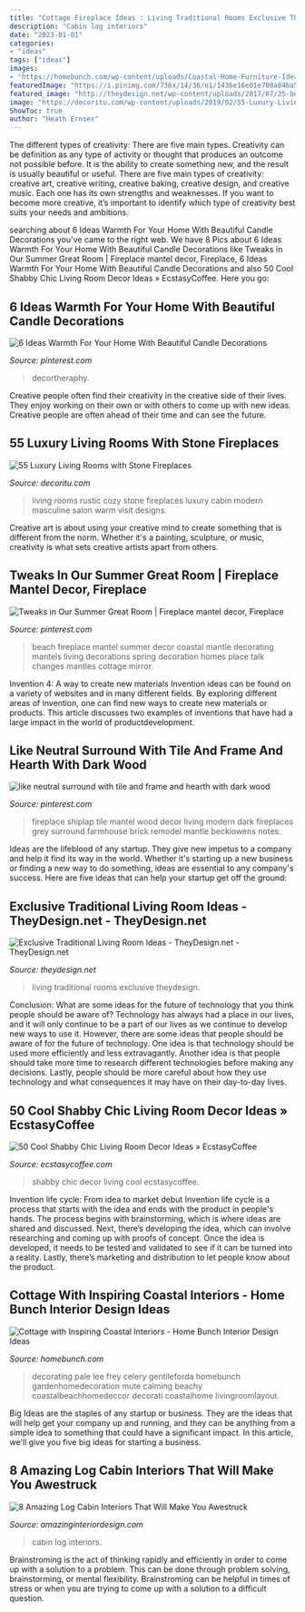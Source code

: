```yaml
---
title: "Cottage Fireplace Ideas : Living Traditional Rooms Exclusive Theydesign"
description: "Cabin log interiors"
date: "2023-01-01"
categories:
- "ideas"
tags: ["ideas"]
images:
- "https://homebunch.com/wp-content/uploads/Coastal-Home-Furniture-Ideas.-These-chairs-were-made-by-Lee-Industries.-CoastalHome-Furniture-LivingRoomLayout-FurnitureLayout.jpg"
featuredImage: "https://i.pinimg.com/736x/14/36/e1/1436e16e01e700a846a52d987a60ed5a.jpg"
featured_image: "http://theydesign.net/wp-content/uploads/2017/07/25-best-ideas-about-traditional-living-rooms-on-theydesign-throughout-traditional-living-room-exclusive-traditional-living-room-ideas.jpg"
image: "https://decoritu.com/wp-content/uploads/2019/02/55-Luxury-Living-Rooms-with-Stone-Fireplaces-40.jpg"
ShowToc: true
author: "Heath Ernser"
---
```



The different types of creativity: There are five main types.
Creativity can be definition as any type of activity or thought that produces an outcome not possible before. It is the ability to create something new, and the result is usually beautiful or useful. There are five main types of creativity: creative art, creative writing, creative baking, creative design, and creative music. Each one has its own strengths and weaknesses. If you want to become more creative, it’s important to identify which type of creativity best suits your needs and ambitions.

	

		
searching about 6 Ideas Warmth For Your Home With Beautiful Candle Decorations you've came to the right web. We have 8 Pics about 6 Ideas Warmth For Your Home With Beautiful Candle Decorations like Tweaks in Our Summer Great Room | Fireplace mantel decor, Fireplace, 6 Ideas Warmth For Your Home With Beautiful Candle Decorations and also 50 Cool Shabby Chic Living Room Decor Ideas » EcstasyCoffee. Here you go:
		
    
## 6 Ideas Warmth For Your Home With Beautiful Candle Decorations

<img loading=lazy src="https://i.pinimg.com/736x/2b/69/33/2b693350ecd8345ae5c05f8dc58d5c45.jpg" onerror="this.onerror=null;this.src='https://tse3.mm.bing.net/th?id=OIP.dECYHVRq0twsch4q2sDxWwHaJ8&amp;pid=15.1';" alt="6 Ideas Warmth For Your Home With Beautiful Candle Decorations">

_Source: pinterest.com_

>decortheraphy. 

	

Creative people often find their creativity in the creative side of their lives. They enjoy working on their own or with others to come up with new ideas. Creative people are often ahead of their time and can see the future.

    
## 55 Luxury Living Rooms With Stone Fireplaces

<img loading=lazy src="https://decoritu.com/wp-content/uploads/2019/02/55-Luxury-Living-Rooms-with-Stone-Fireplaces-40.jpg" onerror="this.onerror=null;this.src='https://tse2.mm.bing.net/th?id=OIP.X2UOvLXkUv9oz51mJtZu6wHaLH&amp;pid=15.1';" alt="55 Luxury Living Rooms with Stone Fireplaces">

_Source: decoritu.com_

>living rooms rustic cozy stone fireplaces luxury cabin modern masculine salon warm visit designs. 

	

Creative art is about using your creative mind to create something that is different from the norm. Whether it's a painting, sculpture, or music, creativity is what sets creative artists apart from others.

    
## Tweaks In Our Summer Great Room | Fireplace Mantel Decor, Fireplace

<img loading=lazy src="https://i.pinimg.com/736x/fc/5f/1c/fc5f1c937b44948d46991c2ee06d5cca--beach-fireplace-white-fireplace-mantels.jpg" onerror="this.onerror=null;this.src='https://tse4.mm.bing.net/th?id=OIP.Chit6oXrUOmvQBMV8n0HPwHaLG&amp;pid=15.1';" alt="Tweaks in Our Summer Great Room | Fireplace mantel decor, Fireplace">

_Source: pinterest.com_

>beach fireplace mantel summer decor coastal mantle decorating mantels living decorations spring decoration homes place talk changes mantles cottage mirror. 

	

Invention 4: A way to create new materials
Invention ideas can be found on a variety of websites and in many different fields. By exploring different areas of invention, one can find new ways to create new materials or products. This article discusses two examples of inventions that have had a large impact in the world of productdevelopment.

    
## Like Neutral Surround With Tile And Frame And Hearth With Dark Wood

<img loading=lazy src="https://i.pinimg.com/736x/14/36/e1/1436e16e01e700a846a52d987a60ed5a.jpg" onerror="this.onerror=null;this.src='https://tse4.mm.bing.net/th?id=OIP.daCQvV0_JZxtyyQ-ibBaXQHaLH&amp;pid=15.1';" alt="like neutral surround with tile and frame and hearth with dark wood">

_Source: pinterest.com_

>fireplace shiplap tile mantel wood decor living modern dark fireplaces grey surround farmhouse brick remodel mantle beckiowens notes. 

	

Ideas are the lifeblood of any startup. They give new impetus to a company and help it find its way in the world. Whether it's starting up a new business or finding a new way to do something, ideas are essential to any company's success. Here are five ideas that can help your startup get off the ground: 

    
## Exclusive Traditional Living Room Ideas - TheyDesign.net - TheyDesign.net

<img loading=lazy src="http://theydesign.net/wp-content/uploads/2017/07/25-best-ideas-about-traditional-living-rooms-on-theydesign-throughout-traditional-living-room-exclusive-traditional-living-room-ideas.jpg" onerror="this.onerror=null;this.src='https://tse2.mm.bing.net/th?id=OIP.uKfV0N9E86ODvt1BewDEOwHaLH&amp;pid=15.1';" alt="Exclusive Traditional Living Room Ideas - TheyDesign.net - TheyDesign.net">

_Source: theydesign.net_

>living traditional rooms exclusive theydesign. 

	

Conclusion: What are some ideas for the future of technology that you think people should be aware of?
Technology has always had a place in our lives, and it will only continue to be a part of our lives as we continue to develop new ways to use it. However, there are some ideas that people should be aware of for the future of technology. One idea is that technology should be used more efficiently and less extravagantly. Another idea is that people should take more time to research different technologies before making any decisions. Lastly, people should be more careful about how they use technology and what consequences it may have on their day-to-day lives.

    
## 50 Cool Shabby Chic Living Room Decor Ideas » EcstasyCoffee

<img loading=lazy src="https://i1.wp.com/www.ecstasycoffee.com/wp-content/uploads/2016/10/Pastel-pink-and-blue-Shabby-chic-interior10.jpg?resize=595%2C844" onerror="this.onerror=null;this.src='https://tse4.mm.bing.net/th?id=OIP.MHYyGkmwLFtPM8g-1dtxCQHaKg&amp;pid=15.1';" alt="50 Cool Shabby Chic Living Room Decor Ideas » EcstasyCoffee">

_Source: ecstasycoffee.com_

>shabby chic decor living cool ecstasycoffee. 

	

Invention life cycle: From idea to market debut
Invention life cycle is a process that starts with the idea and ends with the product in people's hands. The process begins with brainstorming, which is where ideas are shared and discussed. Next, there’s developing the idea, which can involve researching and coming up with proofs of concept. Once the idea is developed, it needs to be tested and validated to see if it can be turned into a reality. Lastly, there’s marketing and distribution to let people know about the product.

    
## Cottage With Inspiring Coastal Interiors - Home Bunch Interior Design Ideas

<img loading=lazy src="https://homebunch.com/wp-content/uploads/Coastal-Home-Furniture-Ideas.-These-chairs-were-made-by-Lee-Industries.-CoastalHome-Furniture-LivingRoomLayout-FurnitureLayout.jpg" onerror="this.onerror=null;this.src='https://tse3.mm.bing.net/th?id=OIP.0dVhr0bulVjtjyTMicdK_gHaKy&amp;pid=15.1';" alt="Cottage with Inspiring Coastal Interiors - Home Bunch Interior Design Ideas">

_Source: homebunch.com_

>decorating pale lee frey celery gentileforda homebunch gardenhomedecoration mute calming beachy coastalbeachhomedeccor decorati coastalhome livingroomlayout. 

	

Big Ideas are the staples of any startup or business. They are the ideas that will help get your company up and running, and they can be anything from a simple idea to something that could have a significant impact. In this article, we'll give you five big ideas for starting a business.

    
## 8 Amazing Log Cabin Interiors That Will Make You Awestruck

<img loading=lazy src="https://www.amazinginteriordesign.com/wp-content/uploads/2014/07/fi56.jpg" onerror="this.onerror=null;this.src='https://tse4.mm.bing.net/th?id=OIP.nvsJL4vxeKk85sPG4GALagHaLG&amp;pid=15.1';" alt="8 Amazing Log Cabin Interiors That Will Make You Awestruck">

_Source: amazinginteriordesign.com_

>cabin log interiors. 

	

Brainstroming is the act of thinking rapidly and efficiently in order to come up with a solution to a problem. This can be done through problem solving, brainstorming, or mental flexibility. Brainstroming can be helpful in times of stress or when you are trying to come up with a solution to a difficult question.

